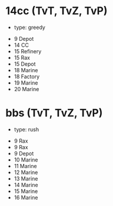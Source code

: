 # 14cc (TvT, TvZ, TvP)

* type: greedy

- 9 Depot
- 14 CC
- 15 Refinery
- 15 Rax
- 15 Depot
- 18 Marine
- 18 Factory
- 19 Marine
- 20 Marine

# bbs (TvT, TvZ, TvP)

* type: rush

- 9 Rax
- 9 Rax
- 9 Depot
- 10 Marine
- 11 Marine
- 12 Marine
- 13 Marine
- 14 Marine
- 15 Marine
- 16 Marine